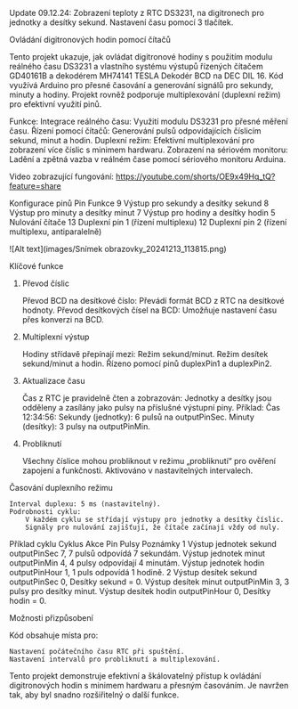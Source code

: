 Update 09.12.24: 	Zobrazení teploty z RTC DS3231, na digitronech pro jednotky a desítky sekund.
			Nastavení času pomocí 3 tlačítek.



Ovládání digitronových hodin pomocí čítačů

Tento projekt ukazuje, jak ovládat digitronové hodiny s použitím modulu reálného času DS3231 a vlastního systému výstupů řízených čítačem GD40161B a dekodérem MH74141 TESLA Dekodér BCD na DEC DIL 16. Kód využívá Arduino pro přesné časování a generování signálů pro sekundy, minuty a hodiny. Projekt rovněž podporuje multiplexování (duplexní režim) pro efektivní využití pinů.

Funkce:
    Integrace reálného času: Využití modulu DS3231 pro přesné měření času.
    Řízení pomocí čítačů: Generování pulsů odpovídajících číslicím sekund, minut a hodin.
    Duplexní režim: Efektivní multiplexování pro zobrazení více číslic s minimem hardwaru.
    Zobrazení na sériovém monitoru: Ladění a zpětná vazba v reálném čase pomocí sériového monitoru Arduina.


Video zobrazující fungování: https://youtube.com/shorts/OE9x49Hq_tQ?feature=share

Konfigurace pinů
Pin	Funkce
9	Výstup pro sekundy a desítky sekund
8	Výstup pro minuty a desítky minut
7	Výstup pro hodiny a desítky hodin
5	Nulování čítače
13	Duplexní pin 1 (řízení multiplexu)
12	Duplexní pin 2 (řízení multiplexu, antiparalelně)

![Alt text](images/Snímek obrazovky_20241213_113815.png)


Klíčové funkce
1. Převod číslic

    Převod BCD na desítkové číslo: Převádí formát BCD z RTC na desítkové hodnoty.
    Převod desítkových čísel na BCD: Umožňuje nastavení času přes konverzi na BCD.

2. Multiplexní výstup

    Hodiny střídavě přepínají mezi:
        Režim sekund/minut.
        Režim desítek sekund/minut a hodin.
    Řízeno pomocí pinů duplexPin1 a duplexPin2.

3. Aktualizace času

    Čas z RTC je pravidelně čten a zobrazován:
        Jednotky a desítky jsou odděleny a zasílány jako pulsy na příslušné výstupní piny.
    Příklad:
        Čas 12:34:56:
            Sekundy (jednotky): 6 pulsů na outputPinSec.
            Minuty (desítky): 3 pulsy na outputPinMin.

4. Probliknutí

    Všechny číslice mohou probliknout v režimu „probliknutí“ pro ověření zapojení a funkčnosti.
    Aktivováno v nastavitelných intervalech.

Časování duplexního režimu

    Interval duplexu: 5 ms (nastavitelný).
    Podrobnosti cyklu:
        V každém cyklu se střídají výstupy pro jednotky a desítky číslic.
        Signály pro nulování zajišťují, že čítače začínají vždy od nuly.

Příklad cyklu
Cyklus	Akce	Pin	Pulsy	Poznámky
1	Výstup jednotek sekund	outputPinSec	7,	7 pulsů odpovídá 7 sekundám.
	Výstup jednotek minut	outputPinMin	4,	4 pulsy odpovídají 4 minutám.
	Výstup jednotek hodin	outputPinHour	1,	1 puls odpovídá 1 hodině.
2	Výstup desítek sekund	outputPinSec	0,	Desítky sekund = 0.
	Výstup desítek minut	outputPinMin	3,	3 pulsy pro desítky minut.
	Výstup desítek hodin	outputPinHour	0,	Desítky hodin = 0.

Možnosti přizpůsobení

Kód obsahuje místa pro:

    Nastavení počátečního času RTC při spuštění.
    Nastavení intervalů pro probliknutí a multiplexování.
Tento projekt demonstruje efektivní a škálovatelný přístup k ovládání digitronových hodin s minimem hardwaru a přesným časováním. 
Je navržen tak, aby byl snadno rozšiřitelný o další funkce.
